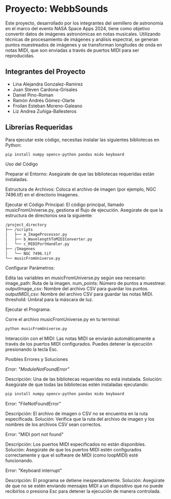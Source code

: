 # Proyecto: WebbSounds

Este proyecto, desarrollado por los integrantes del semillero de astronomía en el marco del evento NASA Space Apps 2024, tiene como objetivo convertir datos de imágenes astronómicas en notas musicales. Utilizando técnicas de procesamiento de imágenes y análisis espectral, se generan puntos muestreados de imágenes y se transforman longitudes de onda en notas MIDI, que son enviadas a través de puertos MIDI para ser reproducidas.

## Integrantes del Proyecto
- Lina Alejandra Gonzalez-Ramirez
- Juan Steven Cardona-Grisales
- Daniel Pino-Roman
- Ramón Andrés Gómez-Olarte
- Froilan Esteban Moreno-Galeano
- Liz Andrea Zuñiga-Ballesteros

## Librerías Requeridas

Para ejecutar este código, necesitas instalar las siguientes bibliotecas en Python:

```bash
pip install numpy opencv-python pandas mido keyboard
```

Uso del Código

  Preparar el Entorno:
        Asegúrate de que las bibliotecas requeridas están instaladas.

  Estructura de Archivos:
        Coloca el archivo de imagen (por ejemplo, NGC 7496.tif) en el directorio Imagenes.

  Ejecutar el Código Principal:
        El código principal, llamado musicFromUniverse.py, gestiona el flujo de ejecución. Asegúrate de que la estructura de directorios sea la siguiente:

```bash
/project_directory
├── /scripts
│   ├── a_ImageProcessor.py
│   ├── b_WavelengthToMIDIConverter.py
│   └── c_MIDIPortHandler.py
├── /Imagenes
│   └── NGC 7496.tif
└── musicFromUniverse.py
```

Configurar Parámetros:

Edita las variables en musicFromUniverse.py según sea necesario:
        image_path: Ruta de la imagen.
        num_points: Número de puntos a muestrear.
        outputImage_csv: Nombre del archivo CSV para guardar los puntos.
        outputMIDI_csv: Nombre del archivo CSV para guardar las notas MIDI.
        threshold: Umbral para la máscara de luz.

Ejecutar el Programa:

Corre el archivo musicFromUniverse.py en tu terminal:

```bash
python musicFromUniverse.py
```
Interacción con el MIDI:
        Las notas MIDI se enviarán automáticamente a través de los puertos MIDI configurados. Puedes detener la ejecución presionando la tecla Esc.

Posibles Errores y Soluciones

*Error: "ModuleNotFoundError"*

  Descripción: Una de las bibliotecas requeridas no está instalada.
  Solución: Asegúrate de que todas las bibliotecas estén instaladas ejecutando:
 ```bash
 pip install numpy opencv-python pandas mido keyboard
 ```
Error: "FileNotFoundError"

  Descripción: El archivo de imagen o CSV no se encuentra en la ruta especificada.
  Solución: Verifica que la ruta del archivo de imagen y los nombres de los archivos CSV sean correctos.

Error: "MIDI port not found"

  Descripción: Los puertos MIDI especificados no están disponibles.
  Solución: Asegúrate de que los puertos MIDI estén configurados correctamente y que el software de MIDI (como loopMIDI) esté funcionando.

Error: "Keyboard interrupt"

  Descripción: El programa se detiene inesperadamente.
  Solución: Asegúrate de que no se estén enviando mensajes MIDI a un dispositivo que no puede recibirlos o presiona Esc para detener la ejecución de manera controlada.


